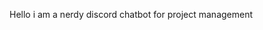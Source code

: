 Hello i am a nerdy discord chatbot for project management
<!---
PyGithub1700/PyGithub1700 is a ✨ special ✨ repository because its `README.md` (this file) appears on your GitHub profile.
You can click the Preview link to take a look at your changes.
--->
